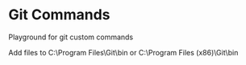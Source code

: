# Git Commands
Playground for git custom commands

Add files to C:\Program Files\Git\bin or C:\Program Files (x86)\Git\bin
